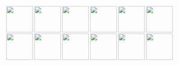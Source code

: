 <div align="left">
  <img src="https://wayvlyte.space/icons/unreal.svg" height=70 />
  <img src="https://cdn.jsdelivr.net/gh/devicons/devicon/icons/cplusplus/cplusplus-original.svg" height=70 />
  <img src="https://cdn.jsdelivr.net/gh/devicons/devicon/icons/csharp/csharp-original.svg" height=70 />
  <img src="https://upload.wikimedia.org/wikipedia/commons/f/fb/Adobe_Illustrator_CC_icon.svg" height=70 />
  <img src="https://wayvlyte.space/icons/pr.svg" height=70 />
  <img src="https://upload.wikimedia.org/wikipedia/commons/c/cb/Adobe_After_Effects_CC_icon.svg" height=70 />
  <img src="https://cdn.jsdelivr.net/gh/devicons/devicon/icons/visualstudio/visualstudio-plain.svg" height=70 />
  <img src="https://cdn.jsdelivr.net/gh/devicons/devicon/icons/blender/blender-original.svg" height=70 />
  <img src="https://cdn.jsdelivr.net/gh/devicons/devicon/icons/nuget/nuget-original.svg" height=70 />
  <img src="https://cdn.jsdelivr.net/gh/devicons/devicon/icons/jetbrains/jetbrains-original.svg" height=70 />
  <img src="https://cdn.jsdelivr.net/gh/devicons/devicon/icons/redis/redis-original.svg" height=70 />
  <img src="https://cdn.jsdelivr.net/gh/devicons/devicon/icons/ubuntu/ubuntu-plain.svg" height=70 />
</div>
